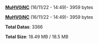 [**MuHV0iNC**](/data/MuHV0iNC.txt) (16/11/22 - 14:49)- 3959 bytes

[**MuHV0iNC**](/data/MuHV0iNC.txt) (16/11/22 - 14:49)- 3959 bytes

**Total Datas**: 3366

**Total Size**: 18.49 MB / 18.5 MB